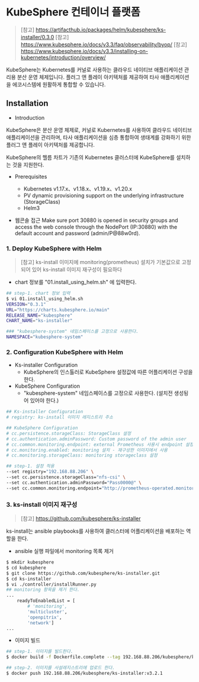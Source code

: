 # KubeSphere 컨테이너 플랫폼

> [참고] https://artifacthub.io/packages/helm/kubesphere/ks-installer/0.3.0
> [참고] https://www.kubesphere.io/docs/v3.3/faq/observability/byop/
> [참고] https://www.kubesphere.io/docs/v3.3/installing-on-kubernetes/introduction/overview/

KubeSphere는 Kubernetes를 커널로 사용하는 클라우드 네이티브 애플리케이션 관리용 분산 운영 체제입니다. 플러그 앤 플레이 아키텍처를 제공하여 타사 애플리케이션을 에코시스템에 원활하게 통합할 수 있습니다.

## Installation

- Introduction

KubeSphere은 분산 운영 체제로, 커널로 Kubernetes를 사용하여 클라우드 네이티브 애플리케이션을 관리하며, 타사 애플리케이션을 심층 통합하여 생태계를 강화하기 위한 플러그 앤 플레이 아키텍처를 제공합니다.

KubeSphere의 헬름 차트가 기존의 Kubernetes 클러스터에 KubeSphere를 설치하는 것을 지원한다.

- Prerequisites
  - Kubernetes v1.17.x、v1.18.x、v1.19.x、v1.20.x
  - PV dynamic provisioning support on the underlying infrastructure (StorageClass)
  - Helm3

- 웹콘솔 접근
Make sure port 30880 is opened in security groups and access the web console through the NodePort (IP:30880) with the default account and password (admin/P@88w0rd).

### 1. Deploy KubeSphere with Helm 

> [참고] ks-install 이미지에 monitoring(prometheus) 설치가 기본값으로 고정되어 있어 ks-install 이미지 재구성이 필요하다

- chart 정보를 "01.install_using_helm.sh" 에 입력한다.
```sh
## step-1. chart 정보 입력
$ vi 01.install_using_helm.sh
VERSION="0.3.1"
URL="https://charts.kubesphere.io/main"
RELEASE_NAME="kubesphere"
CHART_NAME="ks-installer"

### "kubesphere-system" 네임스페이스를 고정으로 사용한다.
NAMESPACE="kubesphere-system"
```

### 2. Configuration KubeSphere with Helm

- Ks-installer Configuration
  - KubeSphere의 인스톨러로 KubeSphere 설정값에 따른 어플리케이션 구성을 한다.
- KubeSphere Configuration
  - "kubesphere-system" 네임스페이스를 고정으로 사용한다. (설치전 생성됭어 있어야 한다.)

```sh
## Ks-installer Configuration
# registry: ks-install 이미지 레지스트리 주소

## KubeSphere Configuration
# cc.persistence.storageClass: StorageClass 설정
# cc.authentication.adminPassword: Custom password of the admin user
# cc.common.monitoring.endpoint: external Prometheus 사용시 endpoint 설정
# cc.monitoring.enabled: monitoring 설치 - 재구성한 이미지에서 사용
# cc.monitoring.storageClass: monitoring storageclass 설정

## step-1. 설정 적용
--set registry="192.168.88.206" \
--set cc.persistence.storageClass="nfs-csi" \
--set cc.authentication.adminPassword="Pass0000@" \
--set cc.common.monitoring.endpoint="http://prometheus-operated.monitoring.svc:9090"
```

### 3. ks-install 이미지 재구성

> [참고] https://github.com/kubesphere/ks-installer

ks-install는 ansible playbooks를 사용하여 클러스터에 어플리케이션을 배포하는 역할을 한다.

- ansible 실행 파일에서 monitoring 목록 제거
```sh
$ mkdir kubesphere
$ cd kubesphere
$ git clone https://github.com/kubesphere/ks-installer.git
$ cd ks-installer
$ vi ./controller/installRunner.py
## monitoring 항목을 제거 한다.
...
    readyToEnabledList = [
        # 'monitoring',
        'multicluster',
        'openpitrix',
        'network']
...
```

- 이미지 빌드
```sh
## step-1. 이미지를 빌드한다.
$ docker build -f Dockerfile.complete --tag 192.168.88.206/kubesphere/ks-installer:v3.2.1 .

## step-2. 이미지를 사설레지스트리에 업로드 한다.
$ docker push 192.168.88.206/kubesphere/ks-installer:v3.2.1
```